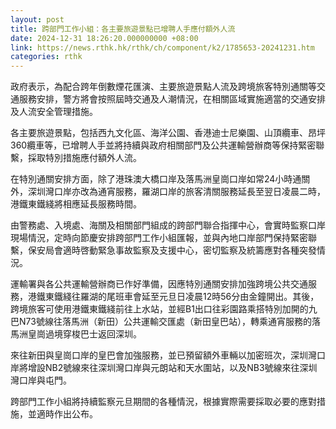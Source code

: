 ```yaml
---
layout: post
title: 跨部門工作小組：各主要旅遊景點已增聘人手應付額外人流
date: 2024-12-31 18:26:20.000000000 +08:00
link: https://news.rthk.hk/rthk/ch/component/k2/1785653-20241231.htm
categories: rthk
---
```


政府表示，為配合跨年倒數煙花匯演、主要旅遊景點人流及跨境旅客特別通關等交通服務安排，警方將會按照屆時交通及人潮情況，在相關區域實施適當的交通安排及人流安全管理措施。

各主要旅遊景點，包括西九文化區、海洋公園、香港迪士尼樂園、山頂纜車、昂坪360纜車等，已增聘人手並將持續與政府相關部門及公共運輸營辦商等保持緊密聯繫，採取特別措施應付額外人流。

在特別通關安排方面，除了港珠澳大橋口岸及落馬洲皇崗口岸如常24小時通關外，深圳灣口岸亦改為通宵服務，羅湖口岸的旅客清關服務延長至翌日凌晨二時，港鐵東鐵綫將相應延長服務時間。

由警務處、入境處、海關及相關部門組成的跨部門聯合指揮中心，會實時監察口岸現場情況，定時向節慶安排跨部門工作小組匯報，並與內地口岸部門保持緊密聯繫，保安局會適時啓動緊急事故監察及支援中心，密切監察及統籌應對各種突發情況。

運輸署與各公共運輸營辦商已作好準備，因應特別通關安排加強跨境公共交通服務，港鐵東鐵綫往羅湖的尾班車會延至元旦日凌晨12時56分由金鐘開出。其後，跨境旅客可使用港鐵東鐵綫前往上水站，並經B1出口往彩園路乘搭特別加開的九巴N73號線往落馬洲（新田）公共運輸交匯處（新田皇巴站），轉乘通宵服務的落馬洲皇崗過境穿梭巴士返回深圳。

來往新田與皇崗口岸的皇巴會加強服務，並已預留額外車輛以加密班次，深圳灣口岸將增設NB2號線來往深圳灣口岸與元朗站和天水圍站，以及NB3號線來往深圳灣口岸與屯門。

跨部門工作小組將持續監察元旦期間的各種情況，根據實際需要採取必要的應對措施，並適時作出公布。
